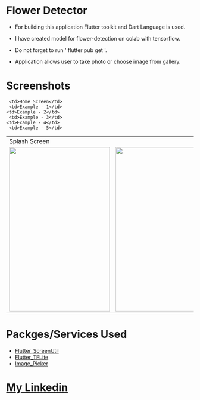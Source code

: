 # Flower Detector

- For building this application Flutter toolkit and Dart Language is used.

- I have created model for flower-detection on colab with tensorflow.

- Do not forget to run ' flutter pub get '.

- Application allows user to take photo or choose image from gallery.

# Screenshots

<table>
  <tr>
    <td>Splash Screen</td>

     <td>Home Screen</td>
     <td>Example - 1</td>
    <td>Example - 2</td>
     <td>Example - 3</td>
    <td>Example - 4</td>
     <td>Example - 5</td>
  </tr>
  <tr>
    <td><img src="https://user-images.githubusercontent.com/110122808/221409389-7b7af865-2f40-4204-842f-a12d43f58a32.jpeg" width=270 height=440></td>
    <td><img src="https://user-images.githubusercontent.com/110122808/221409445-80fdea5e-d680-453c-84b4-98f1857958ad.jpeg" width=270 height=440></td>
    <td><img src="https://user-images.githubusercontent.com/110122808/221409466-94493e42-e90f-4452-89fb-df548bf06a7e.jpeg" width=270 height=440></td>
    <td><img src="https://user-images.githubusercontent.com/110122808/221409481-47c1c2d9-a685-4987-bda1-4f9f82058ad8.jpeg" width=270 height=440></td>
  </tr>
 </table>



 # Packges/Services Used
 
 - [Flutter_ScreenUtil](https://pub.dev/packages/flutter_screenutil)
 - [Flutter_TFLite](https://pub.dev/packages/flutter_tflite)
 - [Image_Picker](https://pub.dev/packages/image_picker)
 
 # [My Linkedin](https://www.linkedin.com/in/sahil-rathod-59b897218/)
